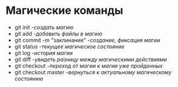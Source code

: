 # Магические команды #

* git init -*создать магию*
* git add -*добавить файлы в магию*
* git commit -m "заклинание" -*создание, фиксация магии*
* git status -*текущее магическое состояние*
* git log -*история магии*
* git diff -*увидеть разницу между магическими действиями*
* git checkout -*переход от магии к магии уже пройденных*
* git checkout master -*вернуться к актуальному магическому состоянию*

